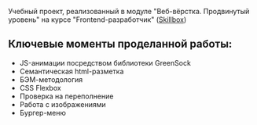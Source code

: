 Учебный проект, реализованный в модуле "Веб-вёрстка. Продвинутый уровень" на курсе "Frontend-разработчик" ([Skillbox](https://skillbox.ru/))

## Ключевые моменты проделанной работы:

- JS-анимации посредством библиотеки GreenSock
- Семантическая html-разметка
- БЭМ-методология
- CSS Flexbox
- Проверка на переполнение
- Работа с изображениями
- Бургер-меню
